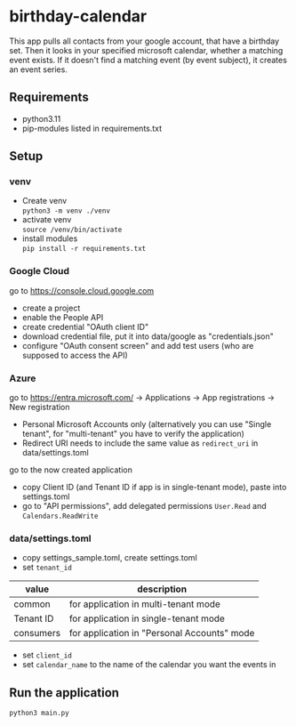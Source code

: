 # birthday-calendar
This app pulls all contacts from your google account, that have a birthday set. Then it looks in your specified microsoft calendar, whether a matching event exists. If it doesn't find a matching event (by event subject), it creates an event series.

## Requirements
- python3.11
- pip-modules listed in requirements.txt

## Setup
### venv
- Create venv  
```python3 -m venv ./venv```
- activate venv  
```source /venv/bin/activate```
- install modules  
```pip install -r requirements.txt```

### Google Cloud
go to https://console.cloud.google.com  
- create a project
- enable the People API
- create credential "OAuth client ID"
- download credential file, put it into data/google as "credentials.json"
- configure "OAuth consent screen" and add test users (who are supposed to access the API)

### Azure
go to https://entra.microsoft.com/ -> Applications -> App registrations -> New registration
- Personal Microsoft Accounts only (alternatively you can use "Single tenant", for "multi-tenant" you have to verify the application)
- Redirect URI needs to include the same value as `redirect_uri` in data/settings.toml  

go to the now created application
- copy Client ID (and Tenant ID if app is in single-tenant mode), paste into settings.toml
- go to "API permissions", add delegated permissions `User.Read` and `Calendars.ReadWrite`

### data/settings.toml
- copy settings_sample.toml, create settings.toml
- set `tenant_id`

| value     | description                                 |
|-----------|---------------------------------------------|
| common    | for application in multi-tenant mode        |
| Tenant ID | for application in single-tenant mode       |
| consumers | for application in "Personal Accounts" mode |

- set `client_id`
- set `calendar_name` to the name of the calendar you want the events in

## Run the application
```python3 main.py```